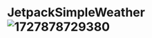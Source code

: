 # JetpackSimpleWeather![1727878729380](https://github.com/user-attachments/assets/ea718f3e-8ee0-4f86-b7fc-fd3bca94f812)
